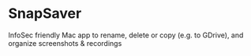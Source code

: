 # SnapSaver
InfoSec friendly Mac app to rename, delete or copy (e.g. to GDrive), and organize screenshots &amp; recordings
